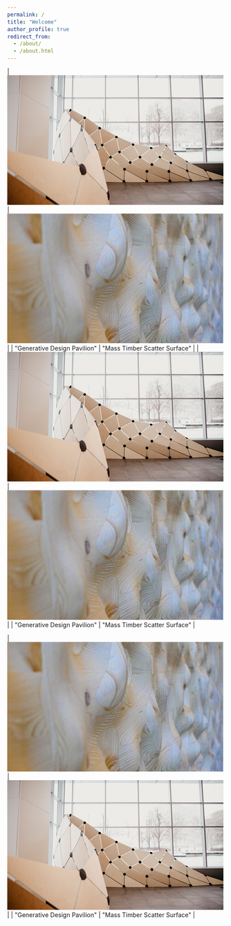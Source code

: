 ```yaml
---
permalink: /
title: "Welcome"
author_profile: true
redirect_from: 
  - /about/
  - /about.html
---
```


| <img src='./images/GDP.png'> | <img src='./images/CLT.png'>  |
| "Generative Design Pavilion" | "Mass Timber Scatter Surface" |
| <img src='./images/GDP.png'> | <img src='./images/CLT.png'>  |
| "Generative Design Pavilion" | "Mass Timber Scatter Surface" |

| <img src='./images/CLT.png'> | <img src='./images/GDP.png'>  |
| "Generative Design Pavilion" | "Mass Timber Scatter Surface" |
